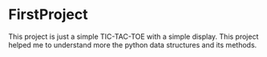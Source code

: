 # FirstProject
This project is just a simple TIC-TAC-TOE with a simple display. This project helped me to understand more the python data structures and its methods.

